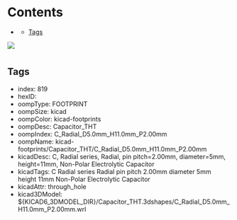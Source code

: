 



Contents
========

* [](#)
	* [Tags](#tags)
  
![][im]
# 

## Tags

- index: 819
- hexID: 
- oompType: FOOTPRINT
- oompSize: kicad
- oompColor: kicad-footprints
- oompDesc: Capacitor_THT
- oompIndex: C_Radial_D5.0mm_H11.0mm_P2.00mm
- oompName: kicad-footprints/Capacitor_THT/C_Radial_D5.0mm_H11.0mm_P2.00mm
- kicadDesc: C, Radial series, Radial, pin pitch=2.00mm, diameter=5mm, height=11mm, Non-Polar Electrolytic Capacitor
- kicadTags: C Radial series Radial pin pitch 2.00mm diameter 5mm height 11mm Non-Polar Electrolytic Capacitor
- kicadAttr: through_hole
- kicad3DModel: ${KICAD6_3DMODEL_DIR}/Capacitor_THT.3dshapes/C_Radial_D5.0mm_H11.0mm_P2.00mm.wrl



[im]: image.png
